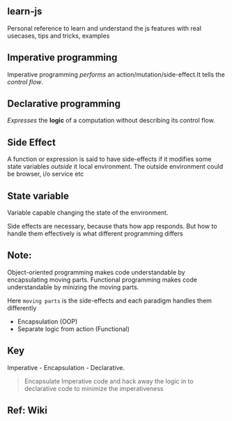 ## learn-js
Personal reference to learn and understand the js features with real usecases, tips and tricks, examples

## Imperative programming
Imperative programming *performs* an action/mutation/side-effect.It tells 
the *control flow*. 


## Declarative programming
*Expresses* the **logic** of a computation without describing its control flow.

## Side Effect
A function or expression is said to have side-effects if it modifies some state variables
*outside* it local environment. 
The outside environment could be browser, i/o service etc

## State variable
Variable capable changing the state of the environment. 

Side effects are necessary, because thats how app responds. But how to handle them 
effectively is what different programming differs


## Note:
Object-oriented programming makes code understandable by encapsulating moving parts.
Functional programming makes code understandable by minizing the moving parts.


Here `moving parts` is the side-effects and each paradigm handles them differently
- Encapsulation  (OOP)
- Separate logic from action (Functional)


## Key
Imperative - Encapsulation - Declarative.

> Encapsulate Imperative code and hack away the logic in to declarative code to 
minimize the imperativeness


## Ref: Wiki
